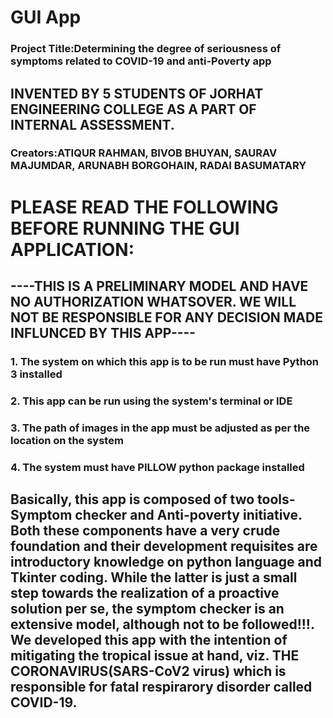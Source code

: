# GUI App

### Project Title:Determining the degree of seriousness of symptoms related to COVID-19 and anti-Poverty app

## INVENTED BY 5 STUDENTS OF JORHAT ENGINEERING COLLEGE AS A PART OF INTERNAL ASSESSMENT.
### Creators:ATIQUR RAHMAN, BIVOB BHUYAN, SAURAV MAJUMDAR, ARUNABH BORGOHAIN, RADAI BASUMATARY 


# PLEASE READ THE FOLLOWING BEFORE RUNNING THE GUI APPLICATION:
## ----THIS IS A PRELIMINARY MODEL AND HAVE NO AUTHORIZATION WHATSOVER. WE WILL NOT BE RESPONSIBLE FOR ANY DECISION MADE INFLUNCED BY THIS APP----

### 1. The system on which this app is to be run must have Python 3 installed

### 2. This app can be run using the system's terminal or IDE

### 3. The path of images in the app must be adjusted as per the location on the system

### 4. The system must have PILLOW python package installed 

## Basically, this app is composed of two tools-Symptom checker and Anti-poverty initiative. Both these components have a very crude foundation and their development requisites are introductory knowledge on python language and Tkinter coding. While the latter is just a small step towards the realization of a proactive solution per se, the symptom checker is an extensive model, although not to be followed!!!. We developed this app with the intention of mitigating the tropical issue at hand, viz. THE CORONAVIRUS(SARS-CoV2 virus) which is responsible for fatal respirarory disorder called COVID-19.
